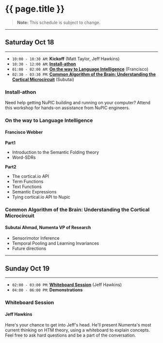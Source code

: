 
{{ page.title }}
================

> **Note:** This schedule is subject to change.

* * *

## Saturday Oct 18

* * *

- `10:00 - 10:30 AM`: **Kickoff** (Matt Taylor, Jeff Hawkins)
- `10:30 - 12:00 AM`: **[Install-athon](#installathon)**
- `01:00 - 02:00 AM`: **[On the way to Language Intelligence](#on_the_way_to_language_intelligence)** (Francisco)
- `02:30 - 03:30 PM`: **[Common Algorithm of the Brain: Understanding the Cortical Microcircuit](#common_algorithm_of_the_brain_understanding_the_cortical_microcircuit)** (Subutai)

### Install-athon

Need help getting NuPIC building and running on your computer? Attend this workshop for hands-on assistance from NuPIC engineers.

### On the way to Language Intelligence
#### Francisco Webber

__**Part1**__

- Introduction to the Semantic Folding theory
- Word-SDRs

__**Part2**__

- The cortical.io API
- Term Functions
- Text Functions
- Semantic Expressions
- Tying cortical.io API to Nupic

### Common Algorithm of the Brain: Understanding the Cortical Microcircuit
#### Subutai Ahmad, Numenta VP of Research

- Sensorimotor Inference
- Temporal Pooling and Learning Invariances
- Future directions

* * *

## Sunday Oct 19

* * *

- `02:00 - 03:00 PM`: **[Whiteboard Session](#whiteboard_session)** (Jeff Hawkins)
- `04:00 - 06:00 PM`: **Demonstrations**

### Whiteboard Session
#### Jeff Hawkins

Here's your chance to get into Jeff's head. He'll present Numenta's most current thinking on HTM theory, using a whiteboard to explain concepts. Feel free to ask hard questions and be a part of the conversation.
